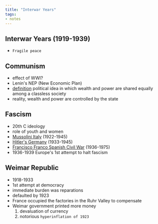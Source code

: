```yaml
---
title: "Interwar Years"
tags:
- notes
---
```

## Interwar Years (1919-1939)
- `Fragile peace`
## Communism
 - effect of WWI?
 - Lenin's NEP (New Economic Plan)
 - <u>definition</u> political idea in which wealth and power are shared equally among a classless society
 - reality, wealth and power are controlled by the state
## Fascism
- 20th C ideology
- role of youth and women
- <u>Mussolini Italy</u> (1922-1945)
- <u>Hitler's Germany</u> (1933-1945)
- <u>Francisco Franco Spanish Civil War</u> (1936-1975)
- 1936-1939 Europe's 1st attempt to halt fascism
## Weimar Republic
- 1918-1933
- 1st attempt at democracy
- immediate burden was reparations
- defaulted by 1923
- France occupied the factories in the Ruhr Valley to compensate
- Weimar government printed more money
	1. devaluation of currency
	2. notorious `hyperinflation of 1923`